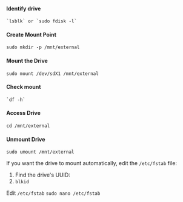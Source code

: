 
####  Identify drive
	`lsblk` or `sudo fdisk -l`

#### Create Mount Point
`sudo mkdir -p /mnt/external`

#### **Mount the Drive**

`sudo mount /dev/sdX1 /mnt/external`

#### Check mount
``
`df -h`
``

#### Access Drive
`cd /mnt/external`

#### Unmount Drive
`sudo umount /mnt/external`



If you want the drive to mount automatically, edit the `/etc/fstab` file:

1. Find the drive's UUID:
2. `blkid`

Edit `/etc/fstab`
	`sudo nano /etc/fstab`